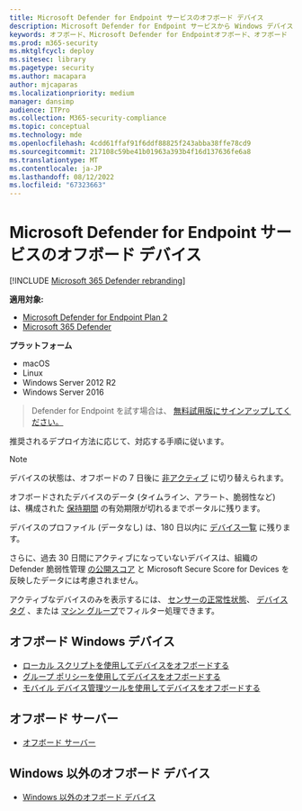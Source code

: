 ```yaml
---
title: Microsoft Defender for Endpoint サービスのオフボード デバイス
description: Microsoft Defender for Endpoint サービスから Windows デバイス、サーバー、Windows 以外のデバイスをオンボードする
keywords: オフボード、Microsoft Defender for Endpointオフボード、オフボード
ms.prod: m365-security
ms.mktglfcycl: deploy
ms.sitesec: library
ms.pagetype: security
ms.author: macapara
author: mjcaparas
ms.localizationpriority: medium
manager: dansimp
audience: ITPro
ms.collection: M365-security-compliance
ms.topic: conceptual
ms.technology: mde
ms.openlocfilehash: 4cdd61ffaf91f6ddf88825f243abba38ffe78cd9
ms.sourcegitcommit: 217108c59be41b01963a393b4f16d137636fe6a8
ms.translationtype: MT
ms.contentlocale: ja-JP
ms.lasthandoff: 08/12/2022
ms.locfileid: "67323663"
---
```

# <a name="offboard-devices-from-the-microsoft-defender-for-endpoint-service"></a>Microsoft Defender for Endpoint サービスのオフボード デバイス

[!INCLUDE [Microsoft 365 Defender rebranding](../../includes/microsoft-defender.md)]


**適用対象:**
- [Microsoft Defender for Endpoint Plan 2](https://go.microsoft.com/fwlink/p/?linkid=2154037)
- [Microsoft 365 Defender](https://go.microsoft.com/fwlink/?linkid=2118804)

**プラットフォーム**
- macOS
- Linux
- Windows Server 2012 R2
- Windows Server 2016

> Defender for Endpoint を試す場合は、 [無料試用版にサインアップしてください。](https://signup.microsoft.com/create-account/signup?products=7f379fee-c4f9-4278-b0a1-e4c8c2fcdf7e&ru=https://aka.ms/MDEp2OpenTrial?ocid=docs-wdatp-offboarddevices-abovefoldlink)

推奨されるデプロイ方法に応じて、対応する手順に従います。

> [!NOTE]
> デバイスの状態は、オフボードの 7 日後に [非アクティブ](fix-unhealthy-sensors.md#inactive-devices) に切り替えられます。
>
> オフボードされたデバイスのデータ (タイムライン、アラート、脆弱性など) は、構成された [保持期間](data-storage-privacy.md#how-long-will-microsoft-store-my-data-what-is-microsofts-data-retention-policy) の有効期限が切れるまでポータルに残ります。
>
> デバイスのプロファイル (データなし) は、180 日以内に [デバイス一覧](machines-view-overview.md) に残ります。
>
> さらに、過去 30 日間にアクティブになっていないデバイスは、組織の Defender 脆弱性管理 [の公開スコア](tvm-exposure-score.md) と Microsoft Secure Score for Devices を反映したデータには考慮されません。
>
> アクティブなデバイスのみを表示するには、 [センサーの正常性状態](machines-view-overview.md#use-filters-to-customize-the-device-inventory-views)、 [デバイス タグ](machine-tags.md) 、または [マシン グループ](machine-groups.md)でフィルター処理できます。

## <a name="offboard-windows-devices"></a>オフボード Windows デバイス

- [ローカル スクリプトを使用してデバイスをオフボードする](configure-endpoints-script.md#offboard-devices-using-a-local-script)
- [グループ ポリシーを使用してデバイスをオフボードする](configure-endpoints-gp.md#offboard-devices-using-group-policy)
- [モバイル デバイス管理ツールを使用してデバイスをオフボードする](configure-endpoints-mdm.md#offboard-devices-using-mobile-device-management-tools)

## <a name="offboard-servers"></a>オフボード サーバー

- [オフボード サーバー](configure-server-endpoints.md#offboard-windows-servers)

## <a name="offboard-non-windows-devices"></a>Windows 以外のオフボード デバイス

- [Windows 以外のオフボード デバイス](configure-endpoints-non-windows.md#offboard-non-windows-devices)
